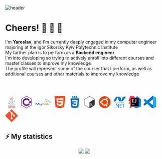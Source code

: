 ![header](https://capsule-render.vercel.app/api?type=waving&color=0:7D74B8,100:2D2B55&height=250&section=header&text=Greetings%20here!&fontSize=80&fontAlignY=35&animation=twinkling&desc=mickzle%20repo&descAlignY=52&descAlign=76&textBg=f0d13c) <br>

# Cheers! 👀 🐾 🚨
I\'m **Yaroslav**, and I'm currently deeply engaged in my computer engineer majoring at the Igor Sikorsky Kyiv Polytechnic Institute <br>
My farther plan is to perform as a **Backend engineer**  <br>
I\`m into developing so trying to actively enroll into different courses and master classes to improve my knowledge  <br>
The profile will represent some of the courser that I perform, as well as additional courses and other materials to improve my knowledge  <br>

<br><br>
<div>
  <img src="https://github.com/devicons/devicon/blob/master/icons/java/java-original-wordmark.svg" title="Java" alt="Java" width="40" height="40"/>&nbsp;
  <img src="https://github.com/devicons/devicon/blob/master/icons/csharp/csharp-line.svg"  title="C#" alt="Csharp" width="40" height="40"/>&nbsp;
  <img src="https://github.com/devicons/devicon/blob/master/icons/mysql/mysql-original-wordmark.svg" title="MySQL"  alt="MySQL" width="50" height="40"/>&nbsp;
  <img src="https://github.com/devicons/devicon/blob/master/icons/html5/html5-original.svg" title="HTML5" alt="HTML" width="40" height="40"/>&nbsp;
  <img src="https://github.com/devicons/devicon/blob/master/icons/css3/css3-plain-wordmark.svg"  title="CSS3" alt="CSS" width="40" height="40"/>&nbsp;
  <img src="https://github.com/devicons/devicon/blob/master/icons/bash/bash-plain.svg"  title="Bash" alt="Bash" width="40" height="40"/>&nbsp;
  <img src="https://github.com/devicons/devicon/blob/master/icons/ubuntu/ubuntu-plain.svg" title="Ubuntu" alt="Ubuntu" width="40" height="40"/>&nbsp;
  <img src="https://github.com/devicons/devicon/blob/master/icons/dot-net/dot-net-plain-wordmark.svg" title=".Net" alt=".Net" width="40" height="40"/>&nbsp;
  <img src="https://github.com/devicons/devicon/blob/master/icons/intellij/intellij-original.svg" title="IntelliJ"  alt="IntelliJ" width="40" height="40"/>&nbsp;
  <img src="https://github.com/devicons/devicon/blob/master/icons/vscode/vscode-original.svg" title="VScode"  alt="VScode" width="40" height="40"/>&nbsp;
  <img src="https://github.com/devicons/devicon/blob/master/icons/git/git-plain.svg" title="Git" alt="Git" width="40" height="40"/> 
</div>

## ⚡ My statistics
<div style="width: 100%; text-align: center;">
  <div style="display: inline-block; margin: auto;">
    <img class="img" src="http://github-profile-summary-cards.vercel.app/api/cards/profile-details?username=mickzle&theme=shades_of_purple" />
    <img class="img" src="https://github-readme-stats.vercel.app/api/top-langs/?username=mickzle&theme=shades-of-purple&layout=compact" />
  </div>
</div>


<br>
<!--
~ Profile information <br>
![](http://github-profile-summary-cards.vercel.app/api/cards/profile-details?username=mickzle&theme=shades_of_purple)
<br>
~ Most used languages <br>
[![Top Langs](https://github-readme-stats.vercel.app/api/top-langs/?username=mickzle&theme=shades-of-purple&layout=compact)](https://github.com/mickzle/github-readme-stats)

<img src="https://visitor-badge.glitch.me/badge?page_id=mickzle.visitor-badge&color=5194f0"/>
-->

